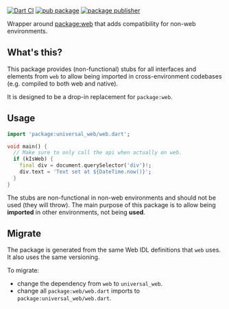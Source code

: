 [![Dart CI](https://github.com/schultek/universal_web/actions/workflows/dart.yml/badge.svg)](https://github.com/schultek/universal_web/actions/workflows/dart.yml)
[![pub package](https://img.shields.io/pub/v/universal_web.svg)](https://pub.dev/packages/universal_web)
[![package publisher](https://img.shields.io/pub/publisher/universal_web.svg)](https://pub.dev/packages/universal_web/publisher)

Wrapper around [package:web](https://pub.dev/packages/web) that adds compatibility for non-web environments.

## What's this?

This package provides (non-functional) stubs for all interfaces and elements from `web` to allow being imported in cross-environment codebases (e.g. compiled to both web and native).

It is designed to be a drop-in replacement for `package:web`.

## Usage

```dart
import 'package:universal_web/web.dart';

void main() {
  // Make sure to only call the api when actually on web.
  if (kIsWeb) {
    final div = document.querySelector('div')!;
    div.text = 'Text set at ${DateTime.now()}';
  }
}
```

The stubs are non-functional in non-web environments and should not be used (they will throw). The main purpose of this package is to allow being **imported** in other environments, not being **used**.

## Migrate

The package is generated from the same Web IDL definitions that `web` uses. It also uses the same versioning. 

To migrate:
- change the dependency from `web` to `universal_web`.
- change all `package:web/web.dart` imports to `package:universal_web/web.dart`.
